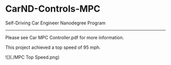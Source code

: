 # CarND-Controls-MPC
Self-Driving Car Engineer Nanodegree Program

---

Please see Car MPC Controller.pdf for more information.

This project achieved a top speed of 95 mph.


![](./MPC Top Speed.png)
